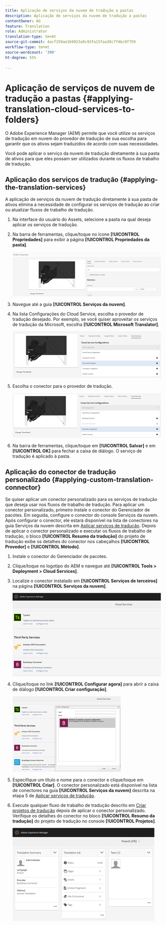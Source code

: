 ```yaml
---
title: Aplicação de serviços da nuvem de tradução a pastas
description: Aplicação de serviços da nuvem de tradução a pastas
contentOwner: AG
feature: Translation
role: Administrator
translation-type: tm+mt
source-git-commit: 4acf159ae1b9923a9c93fa15faa38c7f4bc9f759
workflow-type: tm+mt
source-wordcount: '399'
ht-degree: 55%

---
```



# Aplicação de serviços de nuvem de tradução a pastas {#applying-translation-cloud-services-to-folders}

O Adobe Experience Manager (AEM) permite que você utilize os serviços de tradução em nuvem do provedor de tradução de sua escolha para garantir que os ativos sejam traduzidos de acordo com suas necessidades.

Você pode aplicar o serviço da nuvem de tradução diretamente à sua pasta de ativos para que eles possam ser utilizados durante os fluxos de trabalho de tradução.

## Aplicação dos serviços de tradução {#applying-the-translation-services}

A aplicação de serviços da nuvem de tradução diretamente à sua pasta de ativos elimina a necessidade de configurar os serviços de tradução ao criar ou atualizar fluxos de trabalho de tradução.

1. Na interface do usuário do Assets, selecione a pasta na qual deseja aplicar os serviços de tradução.
1. Na barra de ferramentas, clique/toque no ícone **[!UICONTROL Propriedades]** para exibir a página **[!UICONTROL Propriedades da pasta]**.

   ![chlimage_1-215](assets/chlimage_1-215.png)

1. Navegue até a guia **[!UICONTROL Serviços da nuvem]**.
1. Na lista Configurações do Cloud Service, escolha o provedor de tradução desejado. Por exemplo, se você quiser aproveitar os serviços de tradução da Microsoft, escolha **[!UICONTROL Microsoft Translator]**.

   ![chlimage_1-216](assets/chlimage_1-216.png)

1. Escolha o conector para o provedor de tradução.

   ![chlimage_1-217](assets/chlimage_1-217.png)

1. Na barra de ferramentas, clique/toque em **[!UICONTROL Salvar]** e em **[!UICONTROL OK]** para fechar a caixa de diálogo. O serviço de tradução é aplicado à pasta.

## Aplicação do conector de tradução personalizado {#applying-custom-translation-connector}

Se quiser aplicar um conector personalizado para os serviços de tradução que deseja usar nos fluxos de trabalho de tradução. Para aplicar um conector personalizado, primeiro instale o conector do Gerenciador de pacotes. Em seguida, configure o conector do console Serviços da nuvem. Após configurar o conector, ele estará disponível na lista de conectores na guia Serviços da nuvem descrita em [Aplicar serviços de tradução](transition-cloud-services.md#applying-the-translation-services). Depois de aplicar o conector personalizado e executar os fluxos de trabalho de tradução, o bloco **[!UICONTROL Resumo da tradução]** do projeto de tradução exibe os detalhes do conector nos cabeçalhos **[!UICONTROL Provedor]** e **[!UICONTROL Método]**.

1. Instale o conector do Gerenciador de pacotes.
1. Clique/toque no logotipo do AEM e navegue até **[!UICONTROL Tools > Deployment > Cloud Services]**.
1. Localize o conector instalado em **[!UICONTROL Serviços de terceiros]** na página **[!UICONTROL Serviços da nuvem]**.

   ![chlimage_1-218](assets/chlimage_1-218.png)

1. Clique/toque no link **[!UICONTROL Configurar agora]** para abrir a caixa de diálogo **[!UICONTROL Criar configuração]**.

   ![chlimage_1-219](assets/chlimage_1-219.png)

1. Especifique um título e nome para o conector e clique/toque em **[!UICONTROL Criar]**. O conector personalizado está disponível na lista de conectores na guia **[!UICONTROL Serviços da nuvem]** descrita na etapa 5 de [Aplicar serviços de tradução](#applying-the-translation-services).
1. Execute qualquer fluxo de trabalho de tradução descrito em [Criar projetos de tradução](translation-projects.md) depois de aplicar o conector personalizado. Verifique os detalhes do conector no bloco **[!UICONTROL Resumo da tradução]** do projeto de tradução no console **[!UICONTROL Projetos]**.

   ![chlimage_1-220](assets/chlimage_1-220.png)
